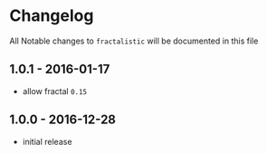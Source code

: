# Changelog

All Notable changes to `fractalistic` will be documented in this file

## 1.0.1 - 2016-01-17

- allow fractal `0.15`

## 1.0.0 - 2016-12-28

- initial release

